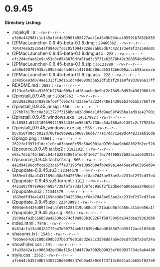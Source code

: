 0.9.45
======

**Directory Listing:**

 - .nojekyll : `0` : `-rw-r--r--` - `e3b0c44298fc1c149afbf4c8996fb92427ae41e4649b934ca495991b7852b855`
 - I2PMacLauncher-0.9.45-beta-0.1.8.dmg : `29460362` : `-rw-r--r--` - `70447e8a352654afd940cfc6c05f094732de7ab05db7c42c173e49f37259d601`
 - I2PMacLauncher-0.9.45-beta-0.1.8.dmg.asc : `228` : `-rw-r--r--` - `efc2d4efaa62e9cb53c0ed548870dfa6fad3c3731e82678b49c388854bd9d96c`
 - I2PMacLauncher-0.9.45-beta-0.1.8.zip : `36121889` : `-rw-r--r--` - `a440b408797935ac09b54dc4a465c141f04b306cd553f2b6d09acccb98aceacb`
 - I2PMacLauncher-0.9.45-beta-0.1.8.zip.asc : `228` : `-rw-r--r--` - `2c4856e93d074ae1313f19d161dc4de89393ba52df1b1f291a0fa933696a17ff`
 - README.md : `2685` : `-rw-r--r--` - `0123cd8e98ba91001b2754c009afadf6aaebe0e9bf2e7845c8d93b4301986fe3`
 - i2pinstall_0.9.45.jar : `20245762` : `-rw-r--r--` - `3032022952a4028d6fd0ffc0bc72433aeefa3224748e143002b376b5b3760f79`
 - i2pinstall_0.9.45.jar.sig : `566` : `-rw-r--r--` - `127bb7b17bcc8e3912727f3158bda828d00de1dfd9ae59f495ba1ad91e427901`
 - i2pinstall_0.9.45_windows.exe : `14517992` : `-rw-r--r--` - `8c18581a01411898994219554336be56467a738ec34a760a6e1382c2c779233e`
 - i2pinstall_0.9.45_windows.exe.sig : `566` : `-rw-r--r--` - `b67b50f08c7b012d700fec9b9e82b0697b6de777ec7dd7c2e9dc44833aab16da`
 - i2plogo.png : `46661` : `-rw-r--r--` - `2622fef997fd1dcc1c0ca63bbed0c55d50a9001ad976b8aa9bb08f023b2ec528`
 - i2psource_0.9.45.tar.bz2 : `31921025` : `-rw-r--r--` - `e65c7dbbf464b6bc64afb228306fbfed0f1e67ffec74f96852b82acade53921c`
 - i2psource_0.9.45.tar.bz2.sig : `566` : `-rw-r--r--` - `ee2d94196cdfcce623ca5ffa87195fa1089c884fb0e99a14445ee9fe0395ed84`
 - i2pupdate-0.9.45.su3 : `22344579` : `-rw-r--r--` - `1689edfd3aa1431169da38a5042539eacf8ab7d45ae53ae2ac231bf297cd37e4`
 - i2pupdate-0.9.45.su3.torrent : `1912` : `-rw-r--r--` - `4421e07f87896ad46854738fefa73daf3bfec9a6f2fb2dbed4a80a6ea249ebc7`
 - i2pupdate.su3 : `22344579` : `-rw-r--r--` - `1689edfd3aa1431169da38a5042539eacf8ab7d45ae53ae2ac231bf297cd37e4`
 - i2pupdate_0.9.45.zip : `22343999` : `-rw-r--r--` - `4004de64426d89f4edcafd95128f319ba88cdff21babd0bfd465ca11de456a1f`
 - i2pupdate_0.9.45.zip.sig : `566` : `-rw-r--r--` - `29308efa2b516059a42630c674cf0a903b362267f6875045da343dea393638bb`
 - index.html : `7846` : `-rw-r--r--` - `0a814cfa13ad61827f9b47d90774aeb31839edbabd616367cb35f12acd18f8d8`
 - shasums.txt : `1548` : `-rw-r--r--` - `f9b56e64c62180b890b337b6df9e01ddd2eacc3598dd7a5ed0cdfd38fa5af24a`
 - showhider.css : `391` : `-rw-r--r--` - `3fa35d42a1ec9060d2ed38ef15c13d4f79a7002b09033ef60d937734c9ab4490`
 - style.css : `2562` : `-rw-r--r--` - `afe6d4cb352e0b7b303228d06902d7eb9a42e9c6f73f13c0651a2cb65bf037e0`
